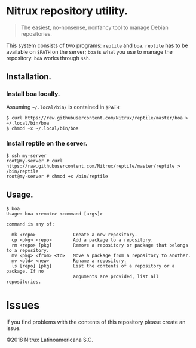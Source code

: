 # Nitrux repository utility.

> The easiest, no-nonsense, nonfancy tool to manage Debian repositories.

This system consists of two programs: `reptile` and `boa`. `reptile` has to
be available on `$PATH` on the server; `boa` is what you use to manage the
repository. `boa` works through `ssh`.

## Installation.

### Install boa locally.

Assuming `~/.local/bin/` is contained in `$PATH`:
```
$ curl https://raw.githubusercontent.com/Nitrux/reptile/master/boa > ~/.local/bin/boa
$ chmod +x ~/.local/bin/boa
```

### Install reptile on the server.
```
$ ssh my-server
root@my-server # curl https://raw.githubusercontent.com/Nitrux/reptile/master/reptile > /bin/reptile
root@my-server # chmod +x /bin/reptile
```

## Usage.

```
$ boa
Usage: boa <remote> <command [args]>

command is any of:

  mk <repo>              Create a new repository.
  cp <pkg> <repo>        Add a package to a repository.
  rm <repo> [pkg]        Remove a repository or package that belongs to a repository.
  mv <pkg> <from> <to>   Move a package from a repository to another.
  mv <old> <new>         Rename a repository.
  ls [repo] [pkg]        List the contents of a repository or a package. If no
                         arguments are provided, list all repositories.
 ```

# Issues
If you find problems with the contents of this repository please create an issue.

©2018 Nitrux Latinoamericana S.C.
